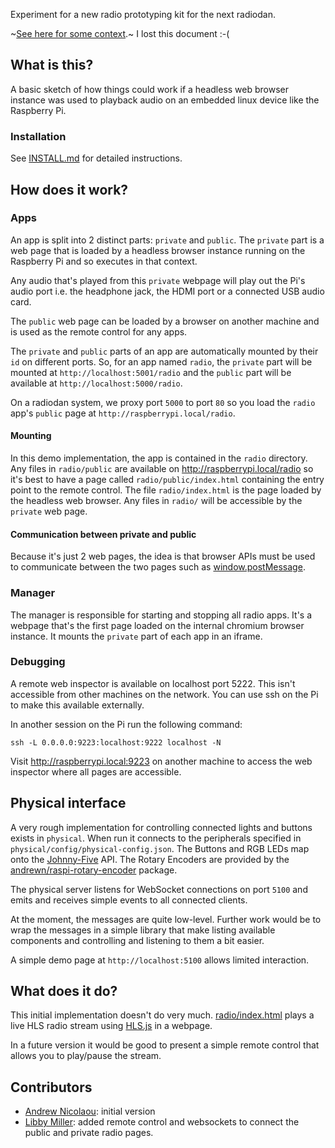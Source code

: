 Experiment for a new radio prototyping kit for the next radiodan.

~[See here for some context](https://usecanvas.com/andrewn/neue-radio-aka-radiodan-evolution-public/4OwWxY1DB3XiGKEu35KBDF).~ I lost this document :-(

What is this?
-------------

A basic sketch of how things could work if a headless web browser instance was used to playback audio on an embedded linux device like the Raspberry Pi.

### Installation

See [INSTALL.md](INSTALL.md) for detailed instructions.

How does it work?
---

### Apps

An app is split into 2 distinct parts: `private` and `public`. The `private` part is a web page that is loaded by a headless browser instance running on the Raspberry Pi and so executes in that context.

Any audio that's played from this `private` webpage will play out the Pi's audio port i.e. the headphone jack, the HDMI port or a connected USB audio card.

The `public` web page can be loaded by a browser on another machine and is used as the remote control for any apps.

The `private` and `public` parts of an app are automatically mounted by their `id` on different ports. So, for an app named `radio`, the `private` part will be mounted at `http://localhost:5001/radio` and the `public` part will be available at `http://localhost:5000/radio`.

On a radiodan system, we proxy port `5000` to port `80` so you load the `radio` app's `public` page at `http://raspberrypi.local/radio`.

#### Mounting

In this demo implementation, the app is contained in the `radio` directory. Any files in `radio/public` are available on http://raspberrypi.local/radio so it's best to have a page called `radio/public/index.html` containing the entry point to the remote control. The file `radio/index.html` is the page loaded by the headless web browser. Any files in `radio/` will be accessible by the `private` web page.

#### Communication between private and public

Because it's just 2 web pages, the idea is that browser APIs must be used to communicate between the two pages such as [window.postMessage](https://developer.mozilla.org/en-US/docs/Web/API/Window/postMessage).

### Manager

The manager is responsible for starting and stopping all radio apps. It's a webpage that's the first page loaded on the internal chromium browser instance. It mounts the `private` part of each app in an iframe.

### Debugging

A remote web inspector is available on localhost port 5222. This isn't accessible from other machines on the network. You can use ssh on the Pi to make this available externally.

In another session on the Pi run the following command:

    ssh -L 0.0.0.0:9223:localhost:9222 localhost -N

Visit http://raspberrypi.local:9223 on another machine to access the web inspector where all pages are accessible.

## Physical interface

A very rough implementation for controlling connected lights and buttons exists in `physical`. When run it connects to the peripherals specified in `physical/config/physical-config.json`. The Buttons and RGB LEDs map onto the [Johnny-Five](http://johnny-five.io) API. The Rotary Encoders are provided by the [andrewn/raspi-rotary-encoder](https://github.com/andrewn/raspi-rotary-encoder) package.

The physical server listens for WebSocket connections on port `5100` and emits and receives simple events to all connected clients.

At the moment, the messages are quite low-level. Further work would be to wrap the messages in a simple library that make listing available components and controlling and listening to them a bit easier.

A simple demo page at `http://localhost:5100` allows limited interaction.

## What does it do?

This initial implementation doesn't do very much. [radio/index.html](radio/index.html)  plays a live HLS radio stream using [HLS.js](https://github.com/dailymotion/hls.js) in a webpage.

In a future version it would be good to present a simple remote control that allows you to play/pause the stream.

## Contributors

- [Andrew Nicolaou](https://github.com/andrewn): initial version
- [Libby Miller](https://github.com/libbymiller): added remote control and websockets to connect the public and private radio pages.
